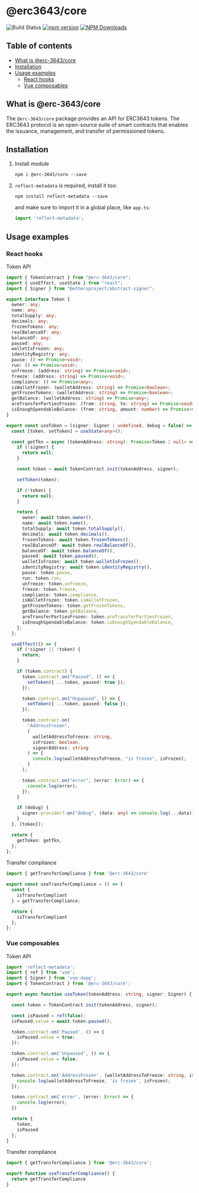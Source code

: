 # @erc3643/core

![Build Status](https://github.com/ERC-3643/erc3643-packages/actions/workflows/push-checking.yml/badge.svg)
[![npm version](https://badge.fury.io/js/@erc-3643%2Fcore.svg)](https://badge.fury.io/js/@erc-3643%2Fcore)
[![NPM Downloads](https://img.shields.io/npm/dt/@erc-3643%2Fcore.svg)](https://www.npmjs.com/package/@erc-3643%2Fcore)

## Table of contents
- [What is @erc-3643/core](#what-is-erc-3643core)
- [Installation](#installation)
- [Usage examples](#usage-examples)
  - [React hooks](#react-hooks)
  - [Vue composables](#vue-composables)

## What is @erc-3643/core
The `@erc-3643/core` package provides an API for ERC3643 tokens.
The ERC3643 protocol is an open-source suite of smart contracts that enables the issuance, management, and transfer of permissioned tokens.

## Installation
1. Install module

    `npm i @erc-3643/core --save`
1. `reflect-metadata` is required, install it too:

   `npm install reflect-metadata --save`

   and make sure to import it in a global place, like `app.ts`:

   ```typescript
   import 'reflect-metadata';
   ```

## Usage examples

### React hooks
Token API
```typescript
import { TokenContract } from "@erc-3643/core";
import { useEffect, useState } from "react";
import { Signer } from "@ethersproject/abstract-signer";

export interface Token {
  owner: any;
  name: any;
  totalSupply: any;
  decimals: any;
  frozenTokens: any;
  realBalanceOf: any;
  balanceOf: any;
  paused: any;
  walletIsFrozen: any;
  identityRegistry: any;
  pause: () => Promise<void>;
  run: () => Promise<void>;
  unfreeze: (address: string) => Promise<void>;
  freeze: (address: string) => Promise<void>;
  compliance: () => Promise<any>;
  isWalletFrozen: (walletAddress: string) => Promise<boolean>;
  getFrozenTokens: (walletAddress: string) => Promise<boolean>;
  getBalance: (walletAddress: string) => Promise<any>;
  areTransferPartiesFrozen: (from: string, to: string) => Promise<void>;
  isEnoughSpendableBalance: (from: string, amount: number) => Promise<void>;
}

export const useToken = (signer: Signer | undefined, debug = false) => {
  const [token, setToken] = useState<any>();

  const getTkn = async (tokenAddress: string): Promise<Token | null> => {
    if (!signer) {
      return null;
    }

    const token = await TokenContract.init(tokenAddress, signer);

    setToken(token);

    if (!token) {
      return null;
    }

    return {
      owner: await token.owner(),
      name: await token.name(),
      totalSupply: await token.totalSupply(),
      decimals: await token.decimals(),
      frozenTokens: await token.frozenTokens(),
      realBalanceOf: await token.realBalanceOf(),
      balanceOf: await token.balanceOf(),
      paused: await token.paused(),
      walletIsFrozen: await token.walletIsFrozen(),
      identityRegistry: await token.identityRegistry(),
      pause: token.pause,
      run: token.run,
      unfreeze: token.unfreeze,
      freeze: token.freeze,
      compliance: token.compliance,
      isWalletFrozen: token.isWalletFrozen,
      getFrozenTokens: token.getFrozenTokens,
      getBalance: token.getBalance,
      areTransferPartiesFrozen: token.areTransferPartiesFrozen,
      isEnoughSpendableBalance: token.isEnoughSpendableBalance,
    };
  };

  useEffect(() => {
    if (!signer || !token) {
      return;
    }

    if (token.contract) {
      token.contract.on("Paused", () => {
        setToken({ ...token, paused: true });
      });

      token.contract.on("Unpaused", () => {
        setToken({ ...token, paused: false });
      });

      token.contract.on(
        "AddressFrozen",
        (
          walletAddressToFreeze: string,
          isFrozen: boolean,
          signerAddress: string
        ) => {
          console.log(walletAddressToFreeze, "is frozen", isFrozen);
        }
      );

      token.contract.on("error", (error: Error) => {
        console.log(error);
      });
    }

    if (debug) {
      signer.provider?.on("debug", (data: any) => console.log(...data));
    }
  }, [token]);

  return {
    getToken: getTkn,
  };
};
```
Transfer compliance
```typescript
import { getTransferCompliance } from '@erc-3643/core'

export const useTransferCompliance = () => {
  const {
    isTransferCompliant
  } = getTransferCompliance;

  return {
    isTransferCompliant
  };
};
```

### Vue composables
Token API
```typescript
import 'reflect-metadata';
import { ref } from 'vue';
import { Signer } from 'vue-dapp';
import { TokenContract } from '@erc-3643/core';

export async function useToken(tokenAddress: string, signer: Signer) {

  const token = TokenContract.init(tokenAddress, signer);

  const isPaused = ref(false);
  isPaused.value = await token.paused();

  token.contract.on('Paused', () => {
    isPaused.value = true;
  });

  token.contract.on('Unpaused', () => {
    isPaused.value = false;
  });

  token.contract.on('AddressFrozen', (walletAddressToFreeze: string, isFrozen: boolean, signerAddress: string) => {
    console.log(walletAddressToFreeze, 'is frozen', isFrozen);
  });

  token.contract.on('error', (error: Error) => {
    console.log(error);
  })

  return {
    token,
    isPaused
  };
}
```

Transfer compliance
```typescript
import { getTransferCompliance } from '@erc-3643/core';

export function useTransferCompliance() {
  return getTransferCompliance
}
```